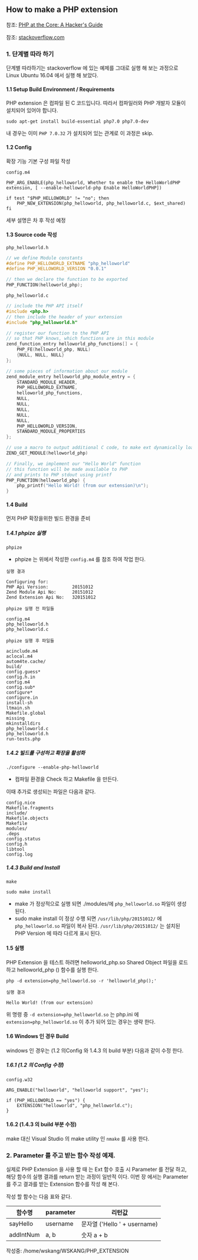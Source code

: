 ## How to make a PHP extension

참조: [PHP at the Core: A Hacker's Guide](http://php.net/manual/en/internals2.php#internals2)

참조: [stackoverflow.com]( https://stackoverflow.com/questions/3632160/how-to-make-a-php-extension)



### 1. 단계별 따라 하기

단계별 따라하기는 stackoverflow 에 있는 예제를 그대로 실행 해 보는 과정으로 Linux Ubuntu 16.04 에서 실행 해 보았다. 

#### 1.1 Setup Build Environment / Requirements

PHP extension 은 컴파일 된 C 코드입니다. 따라서 컴파일러와 PHP  개발자 모듈이 설치되어 있어야 합니다.

```
sudo apt-get install build-essential php7.0 php7.0-dev
```

내 경우는 이미 `PHP 7.0.32` 가 설치되어 있는 관계로 이 과정은 skip.



#### 1.2 Config

확장 기능 기본 구성 파일 작성

`config.m4`

```
PHP_ARG_ENABLE(php_helloworld, Whether to enable the HelloWorldPHP extension, [ --enable-helloworld-php Enable HelloWorldPHP])

if test "$PHP_HELLOWORLD" != "no"; then
    PHP_NEW_EXTENSION(php_helloworld, php_helloworld.c, $ext_shared)
fi
```

세부 설명은 차 후 작성 예정



#### 1.3 Source code 작성

`php_helloworld.h`

``` c
// we define Module constants
#define PHP_HELLOWORLD_EXTNAME "php_helloworld"
#define PHP_HELLOWORLD_VERSION "0.0.1"

// then we declare the function to be exported
PHP_FUNCTION(helloworld_php);
```



`php_helloworld.c`

```c
// include the PHP API itself
#include <php.h>
// then include the header of your extension
#include "php_helloworld.h"

// register our function to the PHP API 
// so that PHP knows, which functions are in this module
zend_function_entry helloworld_php_functions[] = {
    PHP_FE(helloworld_php, NULL)
    {NULL, NULL, NULL}
};

// some pieces of information about our module
zend_module_entry helloworld_php_module_entry = {
    STANDARD_MODULE_HEADER,
    PHP_HELLOWORLD_EXTNAME,
    helloworld_php_functions,
    NULL,
    NULL,
    NULL,
    NULL,
    NULL,
    PHP_HELLOWORLD_VERSION,
    STANDARD_MODULE_PROPERTIES
};

// use a macro to output additional C code, to make ext dynamically loadable
ZEND_GET_MODULE(helloworld_php)

// Finally, we implement our "Hello World" function
// this function will be made available to PHP
// and prints to PHP stdout using printf
PHP_FUNCTION(helloworld_php) {
    php_printf("Hello World! (from our extension)\n");
}
```



 #### 1.4  Build

먼저 PHP 확장을위한 빌드 환경을 준비

##### 1.4.1 phpize 실행

```
phpize
```

- phpize 는 위에서 작성한 `config.m4` 를 참조 하여 작업 한다.

`실행 결과`

```
Configuring for:
PHP Api Version:         20151012
Zend Module Api No:      20151012
Zend Extension Api No:   320151012
```



`phpize 실행 전 파일들`

```
config.m4
php_helloworld.h
php_helloworld.c
```



`phpize 실행 후 파일들`

```
acinclude.m4
aclocal.m4
autom4te.cache/
build/
config.guess*
config.h.in
config.m4
config.sub*
configure*
configure.in
install-sh
ltmain.sh
Makefile.global
missing
mkinstalldirs
php_helloworld.c
php_helloworld.h
run-tests.php
```



##### 1.4.2 빌드를 구성하고 확장을 활성화

```
./configure --enable-php-helloworld
```

- 컴파일 환경을 Check 하고 Makefile 을 만든다.

이때 추가로 생성되는 파일은 다음과 같다.

```
config.nice
Makefile.fragments
include/
Makefile.objects
Makefile
modules/
.deps
config.status
config.h
libtool
config.log
```



##### 1.4.3 Build and Install

```
make

sudo make install
```

- make 가 정상적으로 실행 되면 ./modules/에 `php_helloworld.so` 파일이 생성 된다.
- sudo make install 이 정상 수행 되면 `/usr/lib/php/20151012/` 에  `php_helloworld.so`  파일이 복사 된다. `/usr/lib/php/20151012/` 는 설치된 PHP Version 에 따라 다르게 표시 된다.




#### 1.5 실행

PHP Extension 을 테스트 하려면 helloworld_php.so Shared Object 파일을 로드 하고 helloworld_php () 함수를 실행 한다.

```
php -d extension=php_helloworld.so -r 'helloworld_php();'
```

`실행 결과`

```
Hello World! (from our extension)
```

위 명령 중 `-d extension=php_helloworld.so` 는 php.ini 에 `extension=php_helloworld.so` 이 추가 되어 있는 경우는 생략 한다.



#### 1.6 Windows 인 경우 Build

windows 인 경우는 (1.2 의Config 와 1.4.3 의 build 부분) 다음과 같이 수정 한다.

##### 1.6.1 (1.2 의 Config 수정)

`config.w32`

```
ARG_ENABLE("helloworld", "helloworld support", "yes");

if (PHP_HELLOWORLD == "yes") {
    EXTENSION("helloworld", "php_helloworld.c");
}
```



#### 1.6.2 (1.4.3 의 build 부분 수정)

make 대신 Visual Studio 의 make utility 인 `nmake` 를 사용 한다.



### 2. Parameter 를 주고 받는 함수 작성 예제.

실제로 PHP Extension 을 사용 할 때 는  Ext 함수 호출 시 Parameter 를 전달 하고, 해당 함수의 실행 결과를 return 받는 과정이 일반적 이다. 이번 장 에서는 Parameter 를 주고 결과를 받는 Extension 함수를 작성 해 본다.

작성 할 함수는 다음 표와 같다.

| 함수명   | parameter | 리턴값                       |
| -------- | --------- | ---------------------------- |
| sayHello | username  | 문자열 ('Hello ' + username) |
| addIntNum | a, b  | 숫자 a + b |



작성중: /home/wskang/WSKANG/PHP_EXTENSION

